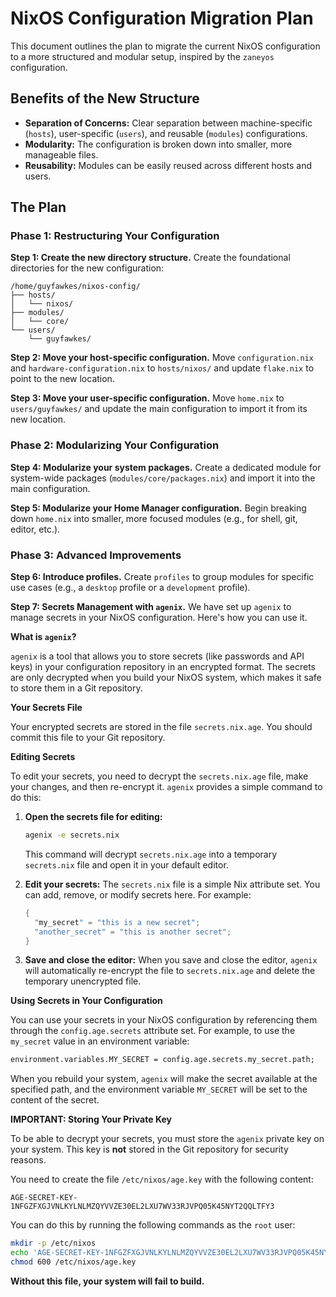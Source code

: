 # NixOS Configuration Migration Plan

This document outlines the plan to migrate the current NixOS configuration to a more structured and modular setup, inspired by the `zaneyos` configuration.

## Benefits of the New Structure

*   **Separation of Concerns:** Clear separation between machine-specific (`hosts`), user-specific (`users`), and reusable (`modules`) configurations.
*   **Modularity:** The configuration is broken down into smaller, more manageable files.
*   **Reusability:** Modules can be easily reused across different hosts and users.

## The Plan

### Phase 1: Restructuring Your Configuration

**Step 1: Create the new directory structure.**
Create the foundational directories for the new configuration:
```
/home/guyfawkes/nixos-config/
├── hosts/
│   └── nixos/
├── modules/
│   └── core/
└── users/
    └── guyfawkes/
```

**Step 2: Move your host-specific configuration.**
Move `configuration.nix` and `hardware-configuration.nix` to `hosts/nixos/` and update `flake.nix` to point to the new location.

**Step 3: Move your user-specific configuration.**
Move `home.nix` to `users/guyfawkes/` and update the main configuration to import it from its new location.

### Phase 2: Modularizing Your Configuration

**Step 4: Modularize your system packages.**
Create a dedicated module for system-wide packages (`modules/core/packages.nix`) and import it into the main configuration.

**Step 5: Modularize your Home Manager configuration.**
Begin breaking down `home.nix` into smaller, more focused modules (e.g., for shell, git, editor, etc.).

### Phase 3: Advanced Improvements

**Step 6: Introduce profiles.**
Create `profiles` to group modules for specific use cases (e.g., a `desktop` profile or a `development` profile).

**Step 7: Secrets Management with `agenix`.**
We have set up `agenix` to manage secrets in your NixOS configuration. Here's how you can use it.

**What is `agenix`?**

`agenix` is a tool that allows you to store secrets (like passwords and API keys) in your configuration repository in an encrypted format. The secrets are only decrypted when you build your NixOS system, which makes it safe to store them in a Git repository.

**Your Secrets File**

Your encrypted secrets are stored in the file `secrets.nix.age`. You should commit this file to your Git repository.

**Editing Secrets**

To edit your secrets, you need to decrypt the `secrets.nix.age` file, make your changes, and then re-encrypt it. `agenix` provides a simple command to do this:

1.  **Open the secrets file for editing:**
    ```bash
    agenix -e secrets.nix
    ```
    This command will decrypt `secrets.nix.age` into a temporary `secrets.nix` file and open it in your default editor.

2.  **Edit your secrets:**
    The `secrets.nix` file is a simple Nix attribute set. You can add, remove, or modify secrets here. For example:
    ```nix
    {
      "my_secret" = "this is a new secret";
      "another_secret" = "this is another secret";
    }
    ```

3.  **Save and close the editor:**
    When you save and close the editor, `agenix` will automatically re-encrypt the file to `secrets.nix.age` and delete the temporary unencrypted file.

**Using Secrets in Your Configuration**

You can use your secrets in your NixOS configuration by referencing them through the `config.age.secrets` attribute set. For example, to use the `my_secret` value in an environment variable:

```nix
environment.variables.MY_SECRET = config.age.secrets.my_secret.path;
```

When you rebuild your system, `agenix` will make the secret available at the specified path, and the environment variable `MY_SECRET` will be set to the content of the secret.

**IMPORTANT: Storing Your Private Key**

To be able to decrypt your secrets, you must store the `agenix` private key on your system. This key is **not** stored in the Git repository for security reasons.

You need to create the file `/etc/nixos/age.key` with the following content:

```
AGE-SECRET-KEY-1NFGZFXGJVNLKYLNLMZQYVVZE30EL2LXU7WV33RJVPQ05K45NYT2QQLTFY3
```

You can do this by running the following commands as the `root` user:

```bash
mkdir -p /etc/nixos
echo 'AGE-SECRET-KEY-1NFGZFXGJVNLKYLNLMZQYVVZE30EL2LXU7WV33RJVPQ05K45NYT2QQLTFY3' > /etc/nixos/age.key
chmod 600 /etc/nixos/age.key
```

**Without this file, your system will fail to build.**
